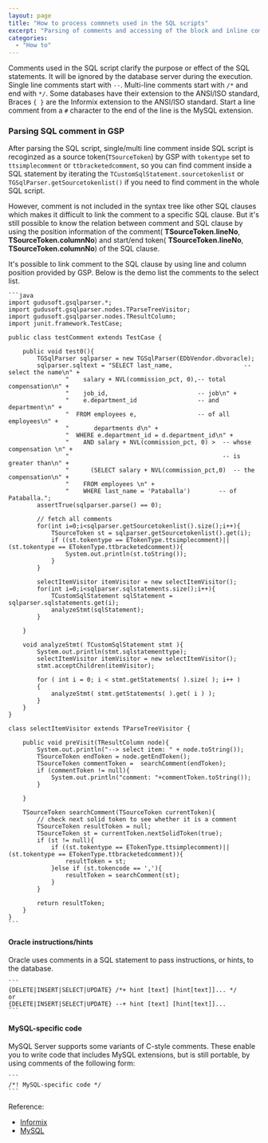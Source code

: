 ```yaml
---
layout: page
title: "How to process commnets used in the SQL scripts"
excerpt: "Parsing of comments and accessing of the block and inline comments of a SQL script"
categories:
  - "How to"
---
```


Comments used in the SQL script clarify the purpose or effect of the SQL statements. It will be ignored by the database server during the execution.
Single line comments start with `--`. Multi-line comments start with `/*` and end with `*/`. Some databases have their extension to the ANSI/ISO standard,
Braces `{ }` are the Informix extension to the ANSI/ISO standard. Start a line comment from a `#` character to the end of the line is the MySQL extension.


	
### Parsing SQL comment in GSP

After parsing the SQL script, single/multi line comment inside SQL script is recoginzed as a source token(`TSourceToken`) by GSP 
with `tokentype` set to `ttsimplecomment` or `ttbracketedcomment`, 
so you can find comment inside a SQL statement by iterating the `TCustomSqlStatement.sourcetokenlist` or `TGSqlParser.getSourcetokenlist()` 
if you need to find comment in the whole SQL script.

However, comment is not included in the syntax tree like other SQL clauses which makes it difficult to link the comment to a specific SQL clause. 
But it's still possible to know the relation between comment and SQL clause by using the position information 
of the comment( __TSourceToken.lineNo__,  __TSourceToken.columnNo__) and  start/end token( __TSourceToken.lineNo__,  __TSourceToken.columnNo__) of the SQL clause.

It's possible to link comment to the SQL clause by using line and column position provided by GSP. Below is the demo list the comments to the select list.

	```java
	import gudusoft.gsqlparser.*;
	import gudusoft.gsqlparser.nodes.TParseTreeVisitor;
	import gudusoft.gsqlparser.nodes.TResultColumn;
	import junit.framework.TestCase;

	public class testComment extends TestCase {

		public void test0(){
			TGSqlParser sqlparser = new TGSqlParser(EDbVendor.dbvoracle);
			sqlparser.sqltext = "SELECT last_name,                    -- select the name\n" +
					"    salary + NVL(commission_pct, 0),-- total compensation\n" +
					"    job_id,                         -- job\n" +
					"    e.department_id                 -- and department\n" +
					"  FROM employees e,                 -- of all employees\n" +
					"       departments d\n" +
					"  WHERE e.department_id = d.department_id\n" +
					"    AND salary + NVL(commission_pct, 0) >  -- whose compensation \n" +
					"                                           -- is greater than\n" +
					"      (SELECT salary + NVL(commission_pct,0)  -- the compensation\n" +
					"    FROM employees \n" +
					"    WHERE last_name = 'Pataballa')        -- of Pataballa.";
			assertTrue(sqlparser.parse() == 0);

			// fetch all comments
			for(int i=0;i<sqlparser.getSourcetokenlist().size();i++){
				TSourceToken st = sqlparser.getSourcetokenlist().get(i);
				if ((st.tokentype == ETokenType.ttsimplecomment)||(st.tokentype == ETokenType.ttbracketedcomment)){
					System.out.println(st.toString());
				}
			}

			selectItemVisitor itemVisitor = new selectItemVisitor();
			for(int i=0;i<sqlparser.sqlstatements.size();i++){
				TCustomSqlStatement sqlStatement = sqlparser.sqlstatements.get(i);
				analyzeStmt(sqlStatement);
			}

		}

		void analyzeStmt( TCustomSqlStatement stmt ){
			System.out.println(stmt.sqlstatementtype);
			selectItemVisitor itemVisitor = new selectItemVisitor();
			stmt.acceptChildren(itemVisitor);

			for ( int i = 0; i < stmt.getStatements( ).size( ); i++ )
			{
				analyzeStmt( stmt.getStatements( ).get( i ) );
			}
		}
	}

	class selectItemVisitor extends TParseTreeVisitor {

		public void preVisit(TResultColumn node){
			System.out.println("--> select item: " + node.toString());
			TSourceToken endToken = node.getEndToken();
			TSourceToken commentToken =  searchComment(endToken);
			if (commentToken != null){
				System.out.println("comment: "+commentToken.toString());
			}

		}

		TSourceToken searchComment(TSourceToken currentToken){
			// check next solid token to see whether it is a comment
			TSourceToken resultToken = null;
			TSourceToken st = currentToken.nextSolidToken(true);
			if (st != null){
				if ((st.tokentype == ETokenType.ttsimplecomment)||(st.tokentype == ETokenType.ttbracketedcomment)){
					resultToken = st;
				}else if (st.tokencode == ','){
					resultToken = searchComment(st);
				}
			}

			return resultToken;
		}
	}
	```

 

#### Oracle instructions/hints

Oracle uses comments in a SQL statement to pass instructions, or hints, to the database.
	
	```
	{DELETE|INSERT|SELECT|UPDATE} /*+ hint [text] [hint[text]]... */
	or
	{DELETE|INSERT|SELECT|UPDATE} --+ hint [text] [hint[text]]...
	```

#### MySQL-specific code

MySQL Server supports some variants of C-style comments. These enable you to write code that includes MySQL extensions, but is still portable, by using comments of the following form:

	```
	/*! MySQL-specific code */ 
	```

	
Reference:
* [Informix](https://www.ibm.com/support/knowledgecenter/en/SSGU8G_12.1.0/com.ibm.sqls.doc/ids_sqs_0210.htm)
* [MySQL](https://dev.mysql.com/doc/refman/8.0/en/comments.html)

 
 